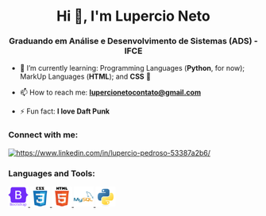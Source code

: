<h1 align="center">Hi 👋, I'm Lupercio Neto</h1>
<h3 align="center">Graduando em Análise e Desenvolvimento de Sistemas (ADS) - IFCE</h3>

- 🌱 I’m currently learning: Programming Languages (**Python**, for now); MarkUp Languages (**HTML**); and **CSS** 🌠

- 📫 How to reach me: **lupercionetocontato@gmail.com**

- ⚡ Fun fact: **I love Daft Punk**

<h3 align="left">Connect with me:</h3>
<p align="left">
<a href="https://linkedin.com/in/https://www.linkedin.com/in/lupercio-pedroso-53387a2b6/" target="blank"><img align="center" src="https://raw.githubusercontent.com/rahuldkjain/github-profile-readme-generator/master/src/images/icons/Social/linked-in-alt.svg" alt="https://www.linkedin.com/in/lupercio-pedroso-53387a2b6/" height="30" width="40" /></a>
</p>

<h3 align="left">Languages and Tools:</h3>
<p align="left"> <a href="https://getbootstrap.com" target="_blank" rel="noreferrer"> <img src="https://raw.githubusercontent.com/devicons/devicon/master/icons/bootstrap/bootstrap-plain-wordmark.svg" alt="bootstrap" width="40" height="40"/> </a> <a href="https://www.w3schools.com/css/" target="_blank" rel="noreferrer"> <img src="https://raw.githubusercontent.com/devicons/devicon/master/icons/css3/css3-original-wordmark.svg" alt="css3" width="40" height="40"/> </a> <a href="https://www.w3.org/html/" target="_blank" rel="noreferrer"> <img src="https://raw.githubusercontent.com/devicons/devicon/master/icons/html5/html5-original-wordmark.svg" alt="html5" width="40" height="40"/> </a> <a href="https://www.mysql.com/" target="_blank" rel="noreferrer"> <img src="https://raw.githubusercontent.com/devicons/devicon/master/icons/mysql/mysql-original-wordmark.svg" alt="mysql" width="40" height="40"/> </a> <a href="https://www.python.org" target="_blank" rel="noreferrer"> <img src="https://raw.githubusercontent.com/devicons/devicon/master/icons/python/python-original.svg" alt="python" width="40" height="40"/> </a> </p>



